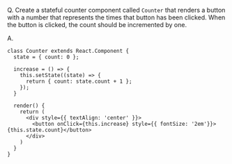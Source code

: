 Q. Create a stateful counter component called `Counter` that renders a button with a number that represents the times that button has been clicked. When the button is clicked, the count should be incremented by one.

A.  
```
class Counter extends React.Component {
  state = { count: 0 };

  increase = () => {
    this.setState((state) => {
      return { count: state.count + 1 };
    });
  }

  render() {
    return (
      <div style={{ textAlign: 'center' }}>
        <button onClick={this.increase} style={{ fontSize: '2em'}}>{this.state.count}</button>
      </div>
    )
  }
}
```